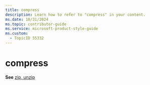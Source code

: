 ```yaml
---
title: compress
description: Learn how to refer to "compress" in your content.
ms.date: 10/31/2024
ms.topic: contributor-guide
ms.service: microsoft-product-style-guide
ms.custom:
  - TopicID 55332
---
```



# compress

**See** [zip, unzip](~\a_z_names_terms\z\zip-unzip.md)